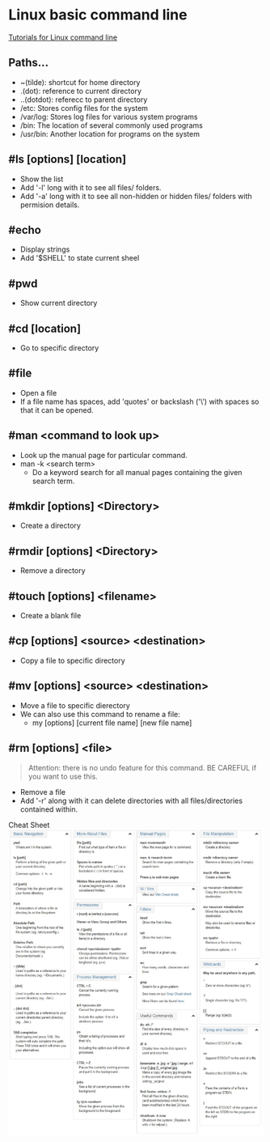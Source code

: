 # Linux basic command line 
[Tutorials for Linux command line](https://ryanstutorials.net/linuxtutorial/commandline.php)


## Paths...
- ~(tilde): shortcut for home directory
- .(dot): reference to current directory
- ..(dotdot): referecc to parent directory
- /etc: Stores config files for the system
- /var/log: Stores log files for various system programs
- /bin: The location of several commonly used programs
- /usr/bin: Another location for programs on the system

## #ls [options] [location]
- Show the list
- Add '-l' long with it to see all files/ folders.
- Add '-a' long with it to see all non-hidden or hidden files/ folders with permision details.

## #echo
- Display strings 
- Add '$SHELL' to state current sheel

## #pwd
- Show current directory

## #cd [location]
- Go to specific directory

## #file
- Open a file
- If a file name has spaces, add 'quotes' or backslash ('\\') with spaces so that it can be opened.

## #man \<command to look up>
- Look up the manual page for particular command.
- man -k \<search term> 
  - Do a keyword search for all manual pages containing the given search term.

## #mkdir [options] \<Directory>
- Create a directory 

## #rmdir [options] \<Directory>
- Remove a directory

## #touch [options] \<filename>
- Create a blank file

## #cp [options] \<source> \<destination>
- Copy a file to specific directory

## #mv [options] \<source> \<destination>
- Move a file to specific dierectory
- We can also use this command to rename a file:
  - my [options] [current file name] [new file name]

## #rm [options] \<file>
> Attention: there is no undo feature for this command. BE CAREFUL if you want to use this.
- Remove a file
- Add '-r' along with it can delete directories with all files/directories contained within.


Cheat Sheet
![cheat_sheet](cheat_sheet.JPG)
